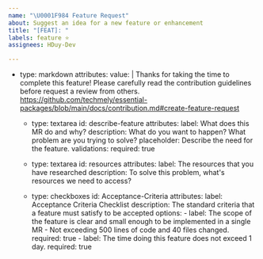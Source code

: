 ```yaml
---
name: "\U0001F984 Feature Request"
about: Suggest an idea for a new feature or enhancement
title: "[FEAT]: "
labels: feature ⭐️
assignees: HDuy-Dev

---
```


- type: markdown
    attributes:
      value: |
        Thanks for taking the time to complete this feature!
        Please carefully read the contribution guidelines before request a review from others.
        https://github.com/techmely/essential-packages/blob/main/docs/contribution.md#create-feature-request
  - type: textarea
    id: describe-feature
    attributes:
      label: What does this MR do and why?
      description: What do you want to happen? What problem are you trying to solve?
      placeholder: Describe the need for the feature.
    validations:
      required: true
  - type: textarea
    id: resources
    attributes:
      label: The resources that you have researched
      description: To solve this problem, what's resources we need to access?

  - type: checkboxes
    id: Acceptance-Criteria
    attributes:
      label: Acceptance Criteria Checklist
      description: The standard criteria that a feature must satisfy to be accepted
      options:
        - label: The scope of the feature is clear and small enough to be implemented in a single MR - Not exceeding 500 lines of code and 40 files changed.
          required: true
        - label: The time doing this feature does not exceed 1 day.
          required: true
